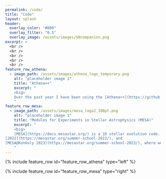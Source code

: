 ```yaml
---
permalink: /code/
title: "Code"
layout: splash
header:
  overlay_color: "#000"
  overlay_filter: "0.5"
  overlay_image: /assets/images/SNcompanion.png
excerpt: >
  <br />
  <br />
  <br />
  <br />
  <br />
feature_row_athena:
  - image_path: /assets/images/athena_logo_temporary.png
    alt: "placeholder image 1"
    title: "Athena++"
    excerpt: "
    <big>
    Over the past year I have been using the [Athena++](https://github.com/PrincetonUniversity/athena) magnetohydrodynamics code. I perform 3D hydrodynamical simulations of supernova ejecta interacting with companion stars. I have experience with the adapative mesh refinement, MPI parallelization, multigrid self-gravity, and passive scalar features. Most recently I have started using the general equation-of-state capability. I input the MESA equation of state into Athena++ to allow for the effects of electron degeneracy, radiation, and Coulomb interactions. 
    "
feature_row_mesa:
  - image_path: /assets/images/mesa_logo2_100pt.png
    alt: "placeholder image 1"
    title: "Modules for Experiments in Stellar Astrophysics (MESA)"
    excerpt: "
    <big>
    [MESA](https://docs.mesastar.org/) is a 1D stellar evolution code. I have been a long-term MESA user since 2017. I mainly use the MESA binary module to model white dwarfs in a binary, and occasionally I use the equation of state module and the opacity module independently, as well as the GYRE pulsations code. I have been a teaching assistant at MESA summer schools [2018](https://cococubed.com/mesa_summer_schools/mesa_summer_school_2018/index.html), [2019](https://cococubed.com/mesa_summer_schools/mesa_summer_school_2019/index.html), [2021](https://cococubed.com/mesa_summer_schools/mesa_summer_school_2021/index.html),
[2022](https://mesastar.org/summer-school-2022/), and
[MESA@Konkoly 2023](https://mesastar.org/summer-school-2023/), where we design hands-on labs for participants to apply MESA to various stellar evolution problems. In 2024 I lectured for [MESA Down Under](https://maygpedersen.github.io/mesa-down-under-2024/) in Sydney, Australia. Our lab is about double white dwarf binaries, and you can find our materials [here](https://courtcraw.github.io/mesadu_wdbinaries/).
    "
---
```


{% include feature_row id="feature_row_athena" type="left" %}

{% include feature_row id="feature_row_mesa" type="right" %}












